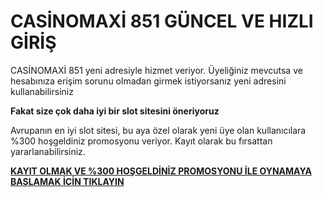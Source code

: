 # CASİNOMAXİ 851 GÜNCEL VE HIZLI GİRİŞ

CASİNOMAXİ 851 yeni adresiyle hizmet veriyor. Üyeliğiniz mevcutsa ve hesabınıza erişim sorunu olmadan girmek istiyorsanız yeni adresini kullanabilirsiniz

**Fakat size çok daha iyi bir slot sitesini öneriyoruz**

Avrupanın en iyi slot sitesi, bu aya özel olarak yeni üye olan kullanıcılara %300 hoşgeldiniz promosyonu veriyor. Kayıt olarak bu fırsattan yararlanabilirsiniz.

[**KAYIT OLMAK VE %300 HOŞGELDİNİZ PROMOSYONU İLE OYNAMAYA BAŞLAMAK İÇİN TIKLAYIN**](https://cutt.ly/leWAY7fi)
